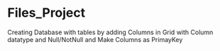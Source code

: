 # Files_Project
Creating Database with tables by adding Columns in Grid with Column datatype and Null/NotNull and Make Columns as PrimayKey
